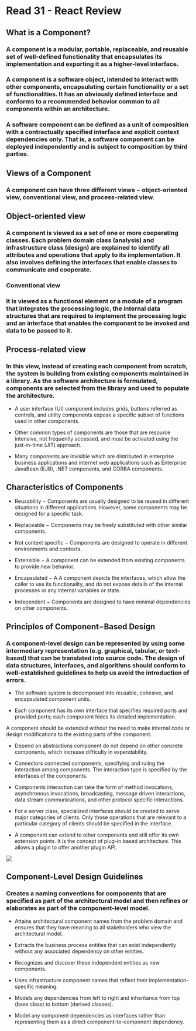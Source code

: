 # Read 31 - React Review

## What is a Component?
### A component is a modular, portable, replaceable, and reusable set of well-defined functionality that encapsulates its implementation and exporting it as a higher-level interface.

### A component is a software object, intended to interact with other components, encapsulating certain functionality or a set of functionalities. It has an obviously defined interface and conforms to a recommended behavior common to all components within an architecture.

### A software component can be defined as a unit of composition with a contractually specified interface and explicit context dependencies only. That is, a software component can be deployed independently and is subject to composition by third parties.

## Views of a Component
### A component can have three different views − object-oriented view, conventional view, and process-related view.

## Object-oriented view

### A component is viewed as a set of one or more cooperating classes. Each problem domain class (analysis) and infrastructure class (design) are explained to identify all attributes and operations that apply to its implementation. It also involves defining the interfaces that enable classes to communicate and cooperate.

### Conventional view

### It is viewed as a functional element or a module of a program that integrates the processing logic, the internal data structures that are required to implement the processing logic and an interface that enables the component to be invoked and data to be passed to it.

## Process-related view

### In this view, instead of creating each component from scratch, the system is building from existing components maintained in a library. As the software architecture is formulated, components are selected from the library and used to populate the architecture.

* A user interface (UI) component includes grids, buttons referred as controls, and utility components expose a specific subset of functions used in other components.

* Other common types of components are those that are resource intensive, not frequently accessed, and must be activated using the just-in-time (JIT) approach.

* Many components are invisible which are distributed in enterprise business applications and internet web applications such as Enterprise JavaBean (EJB), .NET components, and CORBA components.

## Characteristics of Components
* Reusability − Components are usually designed to be reused in different situations in different applications. However, some components may be designed for a specific task.

* Replaceable − Components may be freely substituted with other similar components.

* Not context specific − Components are designed to operate in different environments and contexts.

* Extensible − A component can be extended from existing components to provide new behavior.

* Encapsulated − A A component depicts the interfaces, which allow the caller to use its functionality, and do not expose details of the internal processes or any internal variables or state.

* Independent − Components are designed to have minimal dependencies on other components.

## Principles of Component−Based Design
### A component-level design can be represented by using some intermediary representation (e.g. graphical, tabular, or text-based) that can be translated into source code. The design of data structures, interfaces, and algorithms should conform to well-established guidelines to help us avoid the introduction of errors.

* The software system is decomposed into reusable, cohesive, and encapsulated component units.

* Each component has its own interface that specifies required ports and provided ports; each component hides its detailed implementation.

A component should be extended without the need to make internal code or design modifications to the existing parts of the component.

* Depend on abstractions component do not depend on other concrete components, which increase difficulty in expendability.

* Connectors connected components, specifying and ruling the interaction among components. The interaction type is specified by the interfaces of the components.

* Components interaction can take the form of method invocations, asynchronous invocations, broadcasting, message driven interactions, data stream communications, and other protocol specific interactions.

* For a server class, specialized interfaces should be created to serve major categories of clients. Only those operations that are relevant to a particular category of clients should be specified in the interface.

* A component can extend to other components and still offer its own extension points. It is the concept of plug-in based architecture. This allows a plugin to offer another plugin API.

<img src='https://www.tutorialspoint.com/software_architecture_design/images/principles_of_component_based_design.jpg'>

## Component-Level Design Guidelines
### Creates a naming conventions for components that are specified as part of the architectural model and then refines or elaborates as part of the component-level model.

* Attains architectural component names from the problem domain and ensures that they have meaning to all stakeholders who view the architectural model.

* Extracts the business process entities that can exist independently without any associated dependency on other entities.

* Recognizes and discover these independent entities as new components.

* Uses infrastructure component names that reflect their implementation-specific meaning.

* Models any dependencies from left to right and inheritance from top (base class) to bottom (derived classes).

* Model any component dependencies as interfaces rather than representing them as a direct component-to-component dependency.






